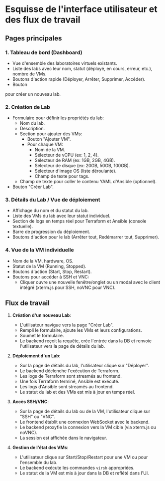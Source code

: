 # Esquisse de l'interface utilisateur et des flux de travail

## Pages principales

### 1. Tableau de bord (Dashboard)
- Vue d'ensemble des laboratoires virtuels existants.
- Liste des labs avec leur nom, statut (déployé, en cours, erreur, etc.), nombre de VMs.
- Boutons d'action rapide (Déployer, Arrêter, Supprimer, Accéder).
- Bouton 


pour créer un nouveau lab.

### 2. Création de Lab
- Formulaire pour définir les propriétés du lab:
  - Nom du lab.
  - Description.
  - Section pour ajouter des VMs:
    - Bouton "Ajouter VM".
    - Pour chaque VM:
      - Nom de la VM.
      - Sélecteur de vCPU (ex: 1, 2, 4).
      - Sélecteur de RAM (ex: 1GB, 2GB, 4GB).
      - Sélecteur de disque (ex: 20GB, 50GB, 100GB).
      - Sélecteur d'image OS (liste déroulante).
      - Champ de texte pour tags.
  - Champ de texte pour coller le contenu YAML d'Ansible (optionnel).
- Bouton "Créer Lab".

### 3. Détails du Lab / Vue de déploiement
- Affichage du nom et du statut du lab.
- Liste des VMs du lab avec leur statut individuel.
- Section de logs en temps réel pour Terraform et Ansible (console textuelle).
- Barre de progression du déploiement.
- Boutons d'action pour le lab (Arrêter tout, Redémarrer tout, Supprimer).

### 4. Vue de la VM individuelle
- Nom de la VM, hardware, OS.
- Statut de la VM (Running, Stopped).
- Boutons d'action (Start, Stop, Restart).
- Boutons pour accéder à SSH et VNC:
  - Cliquer ouvre une nouvelle fenêtre/onglet ou un modal avec le client intégré (xterm.js pour SSH, noVNC pour VNC).

## Flux de travail

1. **Création d'un nouveau Lab**:
   - L'utilisateur navigue vers la page "Créer Lab".
   - Rempli le formulaire, ajoute les VMs et leurs configurations.
   - Soumet le formulaire.
   - Le backend reçoit la requête, crée l'entrée dans la DB et renvoie l'utilisateur vers la page de détails du lab.

2. **Déploiement d'un Lab**:
   - Sur la page de détails du lab, l'utilisateur clique sur "Déployer".
   - Le backend déclenche l'exécution de Terraform.
   - Les logs de Terraform sont streamés au frontend.
   - Une fois Terraform terminé, Ansible est exécuté.
   - Les logs d'Ansible sont streamés au frontend.
   - Le statut du lab et des VMs est mis à jour en temps réel.

3. **Accès SSH/VNC**:
   - Sur la page de détails du lab ou de la VM, l'utilisateur clique sur "SSH" ou "VNC".
   - Le frontend établit une connexion WebSocket avec le backend.
   - Le backend proxyfie la connexion vers la VM cible (via xterm.js ou noVNC).
   - La session est affichée dans le navigateur.

4. **Gestion de l'état des VMs**:
   - L'utilisateur clique sur Start/Stop/Restart pour une VM ou pour l'ensemble du lab.
   - Le backend exécute les commandes `virsh` appropriées.
   - Le statut de la VM est mis à jour dans la DB et reflété dans l'UI.


